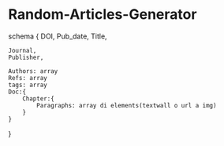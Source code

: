 # Random-Articles-Generator

schema
{
    DOI,
    Pub_date,
    Title,
    
    Journal,
    Publisher,

    Authors: array
    Refs: array
    tags: array
    Doc:{
        Chapter:{
            Paragraphs: array di elements(textwall o url a img)
        }
    }
}
